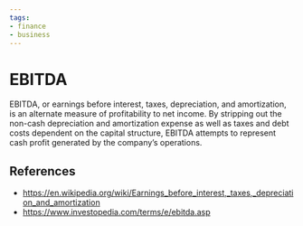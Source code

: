 ```yaml
---
tags:
- finance
- business
---
```


# EBITDA

EBITDA, or earnings before interest, taxes, depreciation, and amortization, is an alternate measure of profitability to net income. By stripping out the non-cash depreciation and amortization expense as well as taxes and debt costs dependent on the capital structure, EBITDA attempts to represent cash profit generated by the company’s operations.

## References
* https://en.wikipedia.org/wiki/Earnings_before_interest,_taxes,_depreciation_and_amortization
* https://www.investopedia.com/terms/e/ebitda.asp
